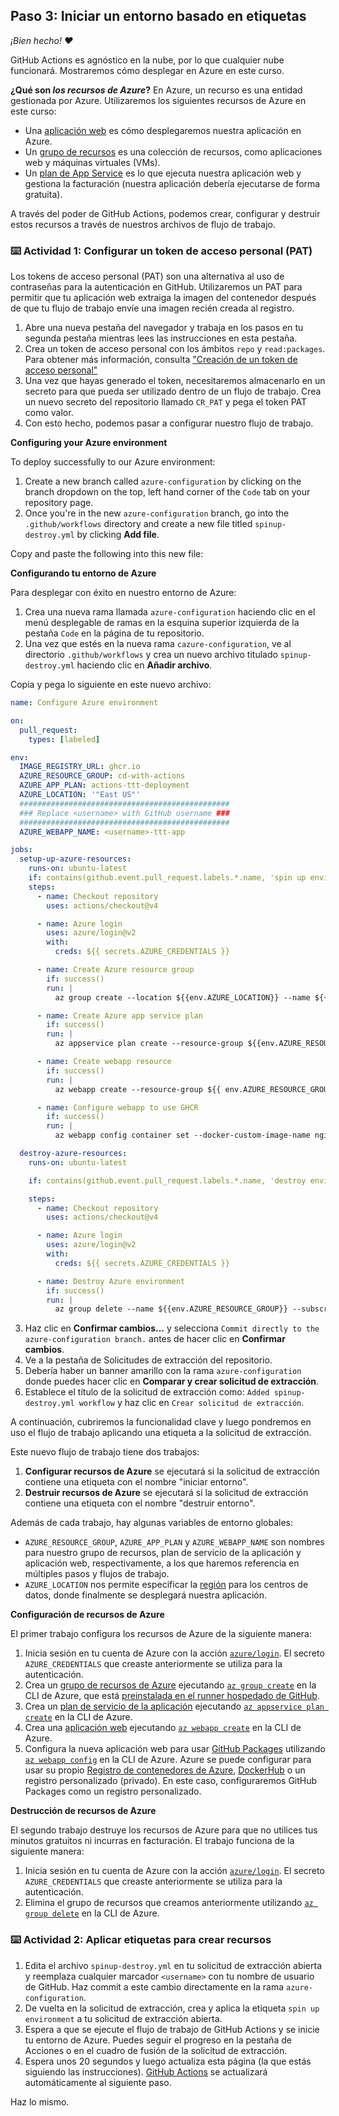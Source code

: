 ## Paso 3: Iniciar un entorno basado en etiquetas

_¡Bien hecho! :heart:_

GitHub Actions es agnóstico en la nube, por lo que cualquier nube funcionará. Mostraremos cómo desplegar en Azure en este curso.

**¿Qué son _los recursos de Azure_?** En Azure, un recurso es una entidad gestionada por Azure. Utilizaremos los siguientes recursos de Azure en este curso:

- Una [aplicación web](https://docs.microsoft.com/en-us/azure/app-service/overview) es cómo desplegaremos nuestra aplicación en Azure.
- Un [grupo de recursos](https://docs.microsoft.com/en-us/azure/azure-resource-manager/management/overview#resource-groups) es una colección de recursos, como aplicaciones web y máquinas virtuales (VMs).
- Un [plan de App Service](https://docs.microsoft.com/en-us/azure/app-service/overview-hosting-plans) es lo que ejecuta nuestra aplicación web y gestiona la facturación (nuestra aplicación debería ejecutarse de forma gratuita).

A través del poder de GitHub Actions, podemos crear, configurar y destruir estos recursos a través de nuestros archivos de flujo de trabajo.


### :keyboard: Actividad 1: Configurar un token de acceso personal (PAT)

Los tokens de acceso personal (PAT) son una alternativa al uso de contraseñas para la autenticación en GitHub. Utilizaremos un PAT para permitir que tu aplicación web extraiga la imagen del contenedor después de que tu flujo de trabajo envíe una imagen recién creada al registro.

1. Abre una nueva pestaña del navegador y trabaja en los pasos en tu segunda pestaña mientras lees las instrucciones en esta pestaña.
2. Crea un token de acceso personal con los ámbitos `repo` y `read:packages`. Para obtener más información, consulta ["Creación de un token de acceso personal"](https://docs.github.com/en/authentication/keeping-your-account-and-data-secure/creating-a-personal-access-token)
3. Una vez que hayas generado el token, necesitaremos almacenarlo en un secreto para que pueda ser utilizado dentro de un flujo de trabajo. Crea un nuevo secreto del repositorio llamado `CR_PAT` y pega el token PAT como valor.
4. Con esto hecho, podemos pasar a configurar nuestro flujo de trabajo.


**Configuring your Azure environment**

To deploy successfully to our Azure environment:

1. Create a new branch called `azure-configuration` by clicking on the branch dropdown on the top, left hand corner of the `Code` tab on your repository page.
2. Once you're in the new `azure-configuration` branch, go into the `.github/workflows` directory and create a new file titled `spinup-destroy.yml` by clicking **Add file**.

Copy and paste the following into this new file:

**Configurando tu entorno de Azure**

Para desplegar con éxito en nuestro entorno de Azure:

1. Crea una nueva rama llamada `azure-configuration` haciendo clic en el menú desplegable de ramas en la esquina superior izquierda de la pestaña `Code` en la página de tu repositorio.
2. Una vez que estés en la nueva rama `cazure-configuration`, ve al directorio `.github/workflows` y crea un nuevo archivo titulado `spinup-destroy.yml` haciendo clic en **Añadir archivo**.

Copia y pega lo siguiente en este nuevo archivo:


```yaml
name: Configure Azure environment

on:
  pull_request:
    types: [labeled]

env:
  IMAGE_REGISTRY_URL: ghcr.io
  AZURE_RESOURCE_GROUP: cd-with-actions
  AZURE_APP_PLAN: actions-ttt-deployment
  AZURE_LOCATION: '"East US"'
  ###############################################
  ### Replace <username> with GitHub username ###
  ###############################################
  AZURE_WEBAPP_NAME: <username>-ttt-app

jobs:
  setup-up-azure-resources:
    runs-on: ubuntu-latest
    if: contains(github.event.pull_request.labels.*.name, 'spin up environment')
    steps:
      - name: Checkout repository
        uses: actions/checkout@v4

      - name: Azure login
        uses: azure/login@v2
        with:
          creds: ${{ secrets.AZURE_CREDENTIALS }}

      - name: Create Azure resource group
        if: success()
        run: |
          az group create --location ${{env.AZURE_LOCATION}} --name ${{env.AZURE_RESOURCE_GROUP}} --subscription ${{secrets.AZURE_SUBSCRIPTION_ID}}

      - name: Create Azure app service plan
        if: success()
        run: |
          az appservice plan create --resource-group ${{env.AZURE_RESOURCE_GROUP}} --name ${{env.AZURE_APP_PLAN}} --is-linux --sku F1 --subscription ${{secrets.AZURE_SUBSCRIPTION_ID}}

      - name: Create webapp resource
        if: success()
        run: |
          az webapp create --resource-group ${{ env.AZURE_RESOURCE_GROUP }} --plan ${{ env.AZURE_APP_PLAN }} --name ${{ env.AZURE_WEBAPP_NAME }}  --deployment-container-image-name nginx --subscription ${{secrets.AZURE_SUBSCRIPTION_ID}}

      - name: Configure webapp to use GHCR
        if: success()
        run: |
          az webapp config container set --docker-custom-image-name nginx --docker-registry-server-password ${{secrets.CR_PAT}} --docker-registry-server-url https://${{env.IMAGE_REGISTRY_URL}} --docker-registry-server-user ${{github.actor}} --name ${{ env.AZURE_WEBAPP_NAME }} --resource-group ${{ env.AZURE_RESOURCE_GROUP }} --subscription ${{secrets.AZURE_SUBSCRIPTION_ID}}

  destroy-azure-resources:
    runs-on: ubuntu-latest

    if: contains(github.event.pull_request.labels.*.name, 'destroy environment')

    steps:
      - name: Checkout repository
        uses: actions/checkout@v4

      - name: Azure login
        uses: azure/login@v2
        with:
          creds: ${{ secrets.AZURE_CREDENTIALS }}

      - name: Destroy Azure environment
        if: success()
        run: |
          az group delete --name ${{env.AZURE_RESOURCE_GROUP}} --subscription ${{secrets.AZURE_SUBSCRIPTION_ID}} --yes
```

3. Haz clic en **Confirmar cambios...** y selecciona `Commit directly to the azure-configuration branch.` antes de hacer clic en **Confirmar cambios**.
4. Ve a la pestaña de Solicitudes de extracción del repositorio.
5. Debería haber un banner amarillo con la rama `azure-configuration` donde puedes hacer clic en **Comparar y crear solicitud de extracción**.
6. Establece el título de la solicitud de extracción como: `Added spinup-destroy.yml workflow` y haz clic en `Crear solicitud de extracción`.

A continuación, cubriremos la funcionalidad clave y luego pondremos en uso el flujo de trabajo aplicando una etiqueta a la solicitud de extracción.

Este nuevo flujo de trabajo tiene dos trabajos:

1. **Configurar recursos de Azure** se ejecutará si la solicitud de extracción contiene una etiqueta con el nombre "iniciar entorno".
2. **Destruir recursos de Azure** se ejecutará si la solicitud de extracción contiene una etiqueta con el nombre "destruir entorno".

Además de cada trabajo, hay algunas variables de entorno globales:

- `AZURE_RESOURCE_GROUP`, `AZURE_APP_PLAN` y `AZURE_WEBAPP_NAME` son nombres para nuestro grupo de recursos, plan de servicio de la aplicación y aplicación web, respectivamente, a los que haremos referencia en múltiples pasos y flujos de trabajo.
- `AZURE_LOCATION` nos permite especificar la [región](https://azure.microsoft.com/en-us/global-infrastructure/regions/) para los centros de datos, donde finalmente se desplegará nuestra aplicación.


**Configuración de recursos de Azure**

El primer trabajo configura los recursos de Azure de la siguiente manera:

1. Inicia sesión en tu cuenta de Azure con la acción [`azure/login`](https://github.com/Azure/login). El secreto `AZURE_CREDENTIALS` que creaste anteriormente se utiliza para la autenticación.
1. Crea un [grupo de recursos de Azure](https://docs.microsoft.com/en-us/azure/azure-resource-manager/management/overview#resource-groups) ejecutando [`az group create`](https://docs.microsoft.com/en-us/cli/azure/group?view=azure-cli-latest#az-group-create) en la CLI de Azure, que está [preinstalada en el runner hospedado de GitHub](https://help.github.com/en/actions/reference/software-installed-on-github-hosted-runners).
1. Crea un [plan de servicio de la aplicación](https://docs.microsoft.com/en-us/azure/app-service/overview-hosting-plans) ejecutando [`az appservice plan create`](https://docs.microsoft.com/en-us/cli/azure/appservice/plan?view=azure-cli-latest#az-appservice-plan-create) en la CLI de Azure.
1. Crea una [aplicación web](https://docs.microsoft.com/en-us/azure/app-service/overview) ejecutando [`az webapp create`](https://docs.microsoft.com/en-us/cli/azure/webapp?view=azure-cli-latest#az-webapp-create) en la CLI de Azure.
1. Configura la nueva aplicación web para usar [GitHub Packages](https://help.github.com/en/packages/publishing-and-managing-packages/about-github-packages) utilizando [`az webapp config`](https://docs.microsoft.com/en-us/cli/azure/webapp/config?view=azure-cli-latest) en la CLI de Azure. Azure se puede configurar para usar su propio [Registro de contenedores de Azure](https://docs.microsoft.com/en-us/azure/container-registry/), [DockerHub](https://docs.docker.com/docker-hub/) o un registro personalizado (privado). En este caso, configuraremos GitHub Packages como un registro personalizado.


**Destrucción de recursos de Azure**

El segundo trabajo destruye los recursos de Azure para que no utilices tus minutos gratuitos ni incurras en facturación. El trabajo funciona de la siguiente manera:

1. Inicia sesión en tu cuenta de Azure con la acción [`azure/login`](https://github.com/Azure/login). El secreto `AZURE_CREDENTIALS` que creaste anteriormente se utiliza para la autenticación.
2. Elimina el grupo de recursos que creamos anteriormente utilizando [`az group delete`](https://docs.microsoft.com/en-us/cli/azure/group?view=azure-cli-latest#az-group-delete) en la CLI de Azure.

### :keyboard: Actividad 2: Aplicar etiquetas para crear recursos

1. Edita el archivo `spinup-destroy.yml` en tu solicitud de extracción abierta y reemplaza cualquier marcador `<username>` con tu nombre de usuario de GitHub. Haz commit a este cambio directamente en la rama `azure-configuration`.
2. De vuelta en la solicitud de extracción, crea y aplica la etiqueta `spin up environment` a tu solicitud de extracción abierta.
3. Espera a que se ejecute el flujo de trabajo de GitHub Actions y se inicie tu entorno de Azure. Puedes seguir el progreso en la pestaña de Acciones o en el cuadro de fusión de la solicitud de extracción.
4. Espera unos 20 segundos y luego actualiza esta página (la que estás siguiendo las instrucciones). [GitHub Actions](https://docs.github.com/en/actions) se actualizará automáticamente al siguiente paso.

Haz lo mismo.
